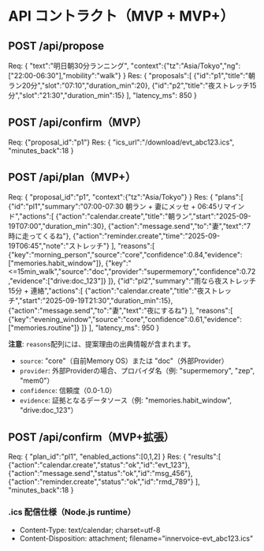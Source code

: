 # API コントラクト（MVP + MVP+）

## POST /api/propose
Req:
{ "text":"明日朝30分ランニング", "context":{"tz":"Asia/Tokyo","ng":["22:00-06:30"],"mobility":"walk"} }
Res:
{ "proposals":[
  {"id":"p1","title":"朝ラン20分","slot":"07:10","duration_min":20},
  {"id":"p2","title":"夜ストレッチ15分","slot":"21:30","duration_min":15}
], "latency_ms": 850 }

## POST /api/confirm（MVP）
Req: {"proposal_id":"p1"}
Res: { "ics_url":"/download/evt_abc123.ics", "minutes_back":18 }

## POST /api/plan（MVP+）
Req:
{ "proposal_id":"p1", "context":{"tz":"Asia/Tokyo"} }
Res:
{ "plans":[
  {"id":"pl1","summary":"07:00-07:30 朝ラン + 妻にメッセ + 06:45リマインド","actions":[
     {"action":"calendar.create","title":"朝ラン","start":"2025-09-19T07:00","duration_min":30},
     {"action":"message.send","to":"妻","text":"7時に走ってくるね"},
     {"action":"reminder.create","time":"2025-09-19T06:45","note":"ストレッチ"}
  ],
  "reasons":[
     {"key":"morning_person","source":"core","confidence":0.84,"evidence":["memories.habit_window"]},
     {"key":"<=15min_walk","source":"doc","provider":"supermemory","confidence":0.72,"evidence":["drive:doc_123"]}
  ]},
  {"id":"pl2","summary":"雨なら夜ストレッチ15分 + 連絡","actions":[
     {"action":"calendar.create","title":"夜ストレッチ","start":"2025-09-19T21:30","duration_min":15},
     {"action":"message.send","to":"妻","text":"夜にするね"}
  ],
  "reasons":[
     {"key":"evening_window","source":"core","confidence":0.61,"evidence":["memories.routine"]}
  ]}
], "latency_ms": 950 }

**注意**: `reasons`配列には、提案理由の出典情報が含まれます。
- `source`: "core"（自前Memory OS）または "doc"（外部Provider）
- `provider`: 外部Providerの場合、プロバイダ名（例: "supermemory", "zep", "mem0"）
- `confidence`: 信頼度（0.0-1.0）
- `evidence`: 証拠となるデータソース（例: "memories.habit_window", "drive:doc_123"）

## POST /api/confirm（MVP+拡張）
Req: { "plan_id":"pl1", "enabled_actions":[0,1,2] }
Res: { "results":[
  {"action":"calendar.create","status":"ok","id":"evt_123"},
  {"action":"message.send","status":"ok","id":"msg_456"},
  {"action":"reminder.create","status":"ok","id":"rmd_789"}
], "minutes_back":18 }

### .ics 配信仕様（Node.js runtime）
- Content-Type: text/calendar; charset=utf-8
- Content-Disposition: attachment; filename="innervoice-evt_abc123.ics"